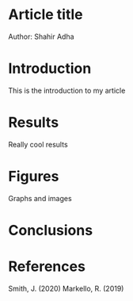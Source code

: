# Article title
Author: Shahir Adha

# Introduction
This is the introduction to my article

# Results
Really cool results

# Figures
Graphs and images

# Conclusions

# References
Smith, J. (2020)
Markello, R. (2019)
